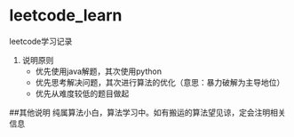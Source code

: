 # leetcode_learn
leetcode学习记录

1. 说明原则
   + 优先使用java解题，其次使用python
   + 优先思考解决问题，其次进行算法的优化（意思：暴力破解为主导地位）
   + 优先从难度较低的题目做起

##其他说明
纯属算法小白，算法学习中。如有搬运的算法望见谅，定会注明相关信息

